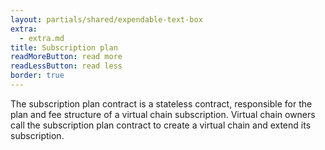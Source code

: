 ```yaml
---
layout: partials/shared/expendable-text-box
extra:
  - extra.md
title: Subscription plan
readMoreButton: read more
readLessButton: read less
border: true
---
```


The subscription plan contract is a stateless contract, responsible for the plan and fee structure of a virtual chain subscription. Virtual chain owners call the subscription plan contract to create a virtual chain and extend its subscription.
